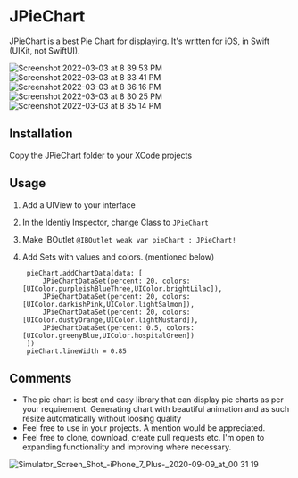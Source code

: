 # JPieChart


JPieChart is a best Pie Chart for displaying. It's written for iOS, in Swift (UIKit, not SwiftUI). 

![Screenshot 2022-03-03 at 8 39 53 PM](https://user-images.githubusercontent.com/16849127/156592693-5c4a44ff-88ac-48bd-abe0-939d3705692b.png)
![Screenshot 2022-03-03 at 8 33 41 PM](https://user-images.githubusercontent.com/16849127/156592704-feb271d9-7edf-45b2-b64f-f684c7df9806.png)
![Screenshot 2022-03-03 at 8 36 16 PM](https://user-images.githubusercontent.com/16849127/156592711-0bb3f7f0-dff0-4696-93c6-21a1934a959b.png)
![Screenshot 2022-03-03 at 8 30 25 PM](https://user-images.githubusercontent.com/16849127/156592720-4832043d-ada0-462a-9983-118068dcf323.png)
![Screenshot 2022-03-03 at 8 35 14 PM](https://user-images.githubusercontent.com/16849127/156592730-d703ac60-47bd-460e-a298-cad92a97cee1.png)


## Installation
Copy the JPieChart folder to your XCode projects

## Usage
1. Add a UIView to your interface
2. In the Identiy Inspector, change Class to `JPieChart`
3. Make IBOutlet `@IBOutlet weak var pieChart : JPieChart!`
3. Add Sets with values and colors. (mentioned below)



        pieChart.addChartData(data: [
            JPieChartDataSet(percent: 20, colors: [UIColor.purpleishBlueThree,UIColor.brightLilac]),
            JPieChartDataSet(percent: 20, colors: [UIColor.darkishPink,UIColor.lightSalmon]),
            JPieChartDataSet(percent: 20, colors: [UIColor.dustyOrange,UIColor.lightMustard]),
            JPieChartDataSet(percent: 0.5, colors: [UIColor.greenyBlue,UIColor.hospitalGreen])      
        ])
        pieChart.lineWidth = 0.85

    
       



## Comments
* The pie chart is best and easy library that can display pie charts as per your requirement. Generating chart with beautiful animation and as such resize automatically without loosing quality
* Feel free to use in your projects. A mention would be appreciated. 
* Feel free to clone, download, create pull requests etc. I'm open to expanding functionality and improving where necessary.


![Simulator_Screen_Shot_-_iPhone_7_Plus_-_2020-09-09_at_00 31 19](https://user-images.githubusercontent.com/16849127/156584752-f814d17f-f082-4ce9-888b-0036d9ad4f9b.png)

